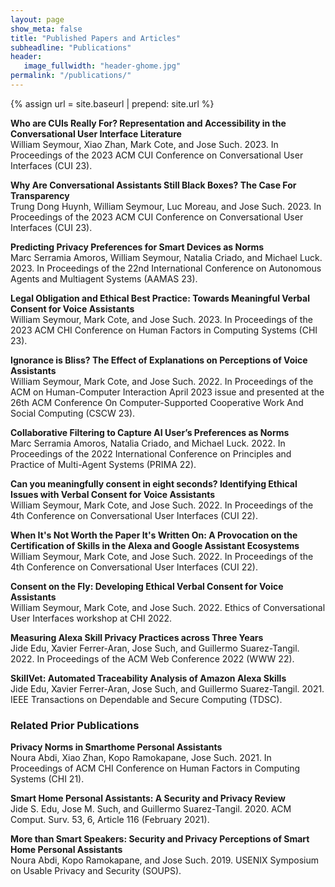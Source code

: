 ```yaml
---
layout: page
show_meta: false
title: "Published Papers and Articles"
subheadline: "Publications"
header:
   image_fullwidth: "header-ghome.jpg"
permalink: "/publications/"
---
```


{% assign url = site.baseurl | prepend: site.url %}

**Who are CUIs Really For? Representation and Accessibility in the Conversational User Interface Literature <a class="icon-archive" href="https://arxiv.org/abs/2306.05228"></a>  <!--<a class="icon-globe" href=""></a>-->** <br />
William Seymour, Xiao Zhan, Mark Cote, and Jose Such. 2023. In Proceedings of the 2023 ACM CUI Conference on Conversational User Interfaces (CUI 23).

**Why Are Conversational Assistants Still Black Boxes? The Case For Transparency  <a class="icon-archive" href="https://arxiv.org/abs/2306.05218"></a>  <!--<a class="icon-globe" href="https://dl.acm.org/doi/10.1145/3544548.3580967"></a>-->** <br />
Trung Dong Huynh, William Seymour, Luc Moreau, and Jose Such. 2023. In Proceedings of the 2023 ACM CUI Conference on Conversational User Interfaces (CUI 23).

**Predicting Privacy Preferences for Smart Devices as Norms <a class="icon-archive" href="https://kclpure.kcl.ac.uk/portal/en/publications/predicting-privacy-preferences-for-smart-devices-as-norms(79091364-468f-4bb5-9806-15c6237961bd).html"></a><a class="icon-globe" href="https://dl.acm.org/doi/abs/10.5555/3545946.3598904"></a>** <br />
Marc Serramia Amoros, William Seymour, Natalia Criado, and Michael Luck. 2023. In Proceedings of the 22nd International Conference on Autonomous Agents and Multiagent Systems (AAMAS 23).

**Legal Obligation and Ethical Best Practice: Towards Meaningful Verbal Consent for Voice Assistants <a class="icon-archive" href="https://arxiv.org/abs/2301.08091"></a>  <a class="icon-globe" href="https://dl.acm.org/doi/10.1145/3544548.3580967"></a>** <br />
William Seymour, Mark Cote, and Jose Such. 2023. In Proceedings of the 2023 ACM CHI Conference on Human Factors in Computing Systems (CHI 23).

**Ignorance is Bliss? The Effect of Explanations on Perceptions of Voice Assistants <a class="icon-archive" href="https://arxiv.org/abs/2211.12900"></a>  <a class="icon-globe" href="https://dl.acm.org/doi/10.1145/3579497"></a>** <br />
William Seymour, Mark Cote, and Jose Such. 2022. In Proceedings of the ACM on Human-Computer Interaction April 2023 issue and presented at the 26th ACM Conference On Computer-Supported Cooperative Work And Social Computing (CSCW 23).

**Collaborative Filtering to Capture AI User’s Preferences as Norms <a class="icon-archive" href="https://kclpure.kcl.ac.uk/portal/en/publications/collaborative-filtering-to-capture-ai-users-preferences-as-norms(7aee932a-57ae-4942-9141-71deef71717d).html"></a>  <a class="icon-globe" href="https://link.springer.com/chapter/10.1007/978-3-031-21203-1_45"></a>** <br />
Marc Serramia Amoros, Natalia Criado, and Michael Luck. 2022. In Proceedings of the 2022 International Conference on Principles and Practice of Multi-Agent Systems (PRIMA 22).

**Can you meaningfully consent in eight seconds? Identifying Ethical Issues with Verbal Consent for Voice Assistants <a class="icon-archive" href="https://arxiv.org/abs/2206.11027"></a>  <a class="icon-globe" href="https://dl.acm.org/doi/10.1145/3543829.3544521"></a>** <br />
William Seymour, Mark Cote, and Jose Such. 2022. In Proceedings of the 4th Conference on Conversational User Interfaces (CUI 22).

**When It's Not Worth the Paper It's Written On: A Provocation on the Certification of Skills in the Alexa and Google Assistant Ecosystems <a class="icon-archive" href="https://arxiv.org/abs/2206.11035"></a>  <a class="icon-globe" href="https://dl.acm.org/doi/10.1145/3543829.3544513"></a>** <br />
William Seymour, Mark Cote, and Jose Such. 2022. In Proceedings of the 4th Conference on Conversational User Interfaces (CUI 22).

**Consent on the Fly: Developing Ethical Verbal Consent for Voice Assistants <a class="icon-archive" href="https://arxiv.org/abs/2204.10058"></a>  <a class="icon-globe" href="https://www.conversationaluserinterfaces.org/workshops/CHI2022/pdfs/seymour_voice-based-consent.pdf"></a>** <br />
William Seymour, Mark Cote, and Jose Such. 2022. Ethics of Conversational User Interfaces workshop at CHI 2022.

**Measuring Alexa Skill Privacy Practices across Three Years <a class="icon-archive" href="https://nms.kcl.ac.uk/hasp/pubs/edu2022measuring.pdf"></a>  <a class="icon-globe" href="https://dl.acm.org/doi/10.1145/3485447.3512289"></a>** <br />
Jide Edu, Xavier Ferrer-Aran, Jose Such, and Guillermo Suarez-Tangil. 2022. In Proceedings of the ACM Web Conference 2022 (WWW 22).

**SkillVet: Automated Traceability Analysis of Amazon Alexa Skills <a class="icon-archive" href="https://nms.kcl.ac.uk/hasp/pubs/edu2021skillvet.pdf"></a>  <a class="icon-globe" href="https://doi.ieeecomputersociety.org/10.1109/TDSC.2021.3129116"></a>** <br />
Jide Edu, Xavier Ferrer-Aran, Jose Such, and Guillermo Suarez-Tangil. 2021. IEEE Transactions on Dependable and Secure Computing (TDSC).

### Related Prior Publications

**Privacy Norms in Smarthome Personal Assistants <a class="icon-archive" href="https://nms.kcl.ac.uk/hasp/pubs/SPA-privacy-norms.pdf"></a>  <a class="icon-globe" href="https://dl.acm.org/doi/10.1145/3411764.3445122"></a>** <br />
Noura Abdi, Xiao Zhan, Kopo Ramokapane, Jose Such. 2021. In Proceedings of ACM CHI Conference on Human Factors in Computing Systems (CHI 21).

**Smart Home Personal Assistants: A Security and Privacy Review <a class="icon-archive" href="https://arxiv.org/pdf/1903.05593"></a>  <a class="icon-globe" href="https://doi.org/10.1145/3412383"></a>** <br />
Jide S. Edu, Jose M. Such, and Guillermo Suarez-Tangil. 2020. ACM Comput. Surv. 53, 6, Article 116 (February 2021).

**More than Smart Speakers: Security and Privacy Perceptions of Smart Home Personal Assistants <a class="icon-archive" href="https://www.usenix.org/system/files/soups2019-abdi.pdf"></a> <a class="icon-globe" href="https://www.usenix.org/conference/soups2019/presentation/abdi"></a>** <br />
Noura Abdi, Kopo Ramokapane, and Jose Such. 2019. USENIX Symposium on Usable Privacy and Security (SOUPS).
